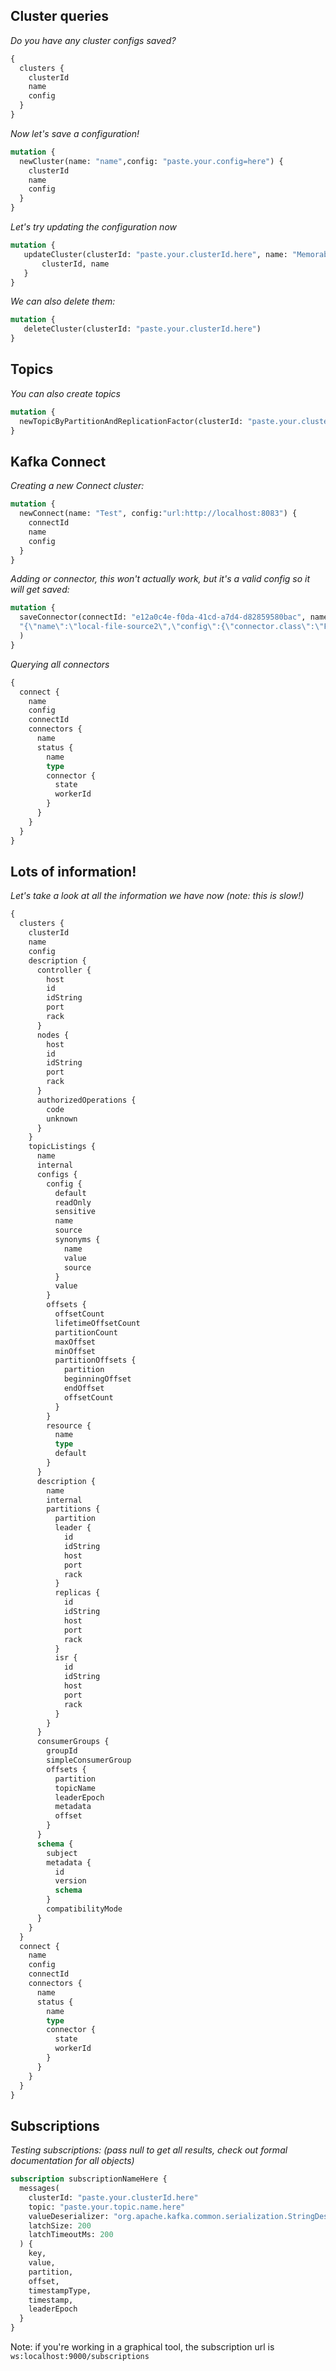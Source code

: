 ## Cluster queries

*Do you have any cluster configs saved?*
```graphql
{
  clusters {
    clusterId
    name
    config
  }
}
```

*Now let's save a configuration!*

```graphql
mutation {
  newCluster(name: "name",config: "paste.your.config=here") {
    clusterId
    name
    config
  }
}
```

*Let's try updating the configuration now*

```graphql
mutation {
   updateCluster(clusterId: "paste.your.clusterId.here", name: "Memorable name", config: "paste.your.config=here") {
       clusterId, name
   }
}
```

*We can also delete them:*
```graphql
mutation {
   deleteCluster(clusterId: "paste.your.clusterId.here")
}
```

## Topics

*You can also create topics*
```graphql
mutation {
  newTopicByPartitionAndReplicationFactor(clusterId: "paste.your.clusterId.here", topicName: "test-topic", partitionCount: 1, replicationFactor: 1)
}
```

## Kafka Connect

*Creating a new Connect cluster:*
```graphql
mutation {
  newConnect(name: "Test", config:"url:http://localhost:8083") {
    connectId
    name
    config
  }
}
```

*Adding or connector, this won't actually work, but it's a valid config so it will get saved:*
```graphql
mutation {
  saveConnector(connectId: "e12a0c4e-f0da-41cd-a7d4-d82859580bac", name:"test3", connectorConfig:
  "{\"name\":\"local-file-source2\",\"config\":{\"connector.class\":\"FileStreamSource\",\"topic\":\"connect-test\",\"file\":\"test.txt\"}}"
  )
}
```

*Querying all connectors*

```graphql
{
  connect {
    name
    config
    connectId
    connectors {
      name
      status {
        name
        type
        connector {
          state
          workerId
        }
      }
    }
  }
}
```


## Lots of information!

*Let's take a look at all the information we have now (note: this is slow!)*
```graphql
{
  clusters {
    clusterId
    name
    config
    description {
      controller {
        host
        id
        idString
        port
        rack
      }
      nodes {
        host
        id
        idString
        port
        rack
      }
      authorizedOperations {
        code
        unknown
      }
    }
    topicListings {
      name
      internal
      configs {
        config {
          default
          readOnly
          sensitive
          name
          source
          synonyms {
            name
            value
            source
          }
          value
        }
        offsets {
          offsetCount
          lifetimeOffsetCount
          partitionCount
          maxOffset
          minOffset
          partitionOffsets {
            partition
            beginningOffset
            endOffset
            offsetCount
          }
        }
        resource {
          name
          type
          default
        }
      }
      description {
        name
        internal
        partitions {
          partition
          leader {
            id
            idString
            host
            port
            rack
          }
          replicas {
            id
            idString
            host
            port
            rack
          }
          isr {
            id
            idString    
            host
            port
            rack
          }
        }
      }
      consumerGroups {
        groupId
        simpleConsumerGroup
        offsets {
          partition
          topicName
          leaderEpoch
          metadata
          offset
        }
      }
      schema {
        subject
        metadata {
          id
          version
          schema
        }
        compatibilityMode
      }
    }
  }
  connect {
    name
    config
    connectId
    connectors {
      name
      status {
        name
        type
        connector {
          state
          workerId
        }
      }
    }
  }
}
```

## Subscriptions

*Testing subscriptions: (pass null to get all results, check out formal documentation for all objects)*

```graphql
subscription subscriptionNameHere {
  messages(
    clusterId: "paste.your.clusterId.here"
    topic: "paste.your.topic.name.here"
    valueDeserializer: "org.apache.kafka.common.serialization.StringDeserializer"
    latchSize: 200
    latchTimeoutMs: 200
  ) {
    key,
    value,
    partition,
    offset,
    timestampType,
    timestamp,
    leaderEpoch
  }
}
```

Note: if you're working in a graphical tool, the subscription url is `ws:localhost:9000/subscriptions`
